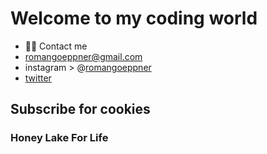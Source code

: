 # Welcome to my coding world 

- ✌🏼 Contact me
- romangoeppner@gmail.com
- instagram > @[romangoeppner](https://instagram.com/roman_goeppner?igshid=OGQ5ZDc2ODk2ZA==)
- [twitter](https://twitter.com/home)

## Subscribe for cookies 
### Honey Lake For Life 
